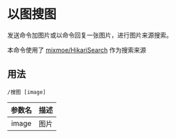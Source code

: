 # 以图搜图

发送命令加图片或以命令回复一张图片，进行图片来源搜索。

本命令使用了 [mixmoe/HikariSearch](https://github.com/mixmoe/HikariSearch) 作为搜索来源

## 用法

```
/搜图 [image]
```

|参数名|描述|
|:---:|:---:|
|image|图片|